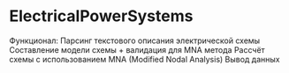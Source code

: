 # ElectricalPowerSystems

Функционал:
Парсинг текстового описания электрической схемы
Составление модели схемы + валидация для MNA метода
Рассчёт схемы с использованием MNA (Modified Nodal Analysis)
Вывод данных
